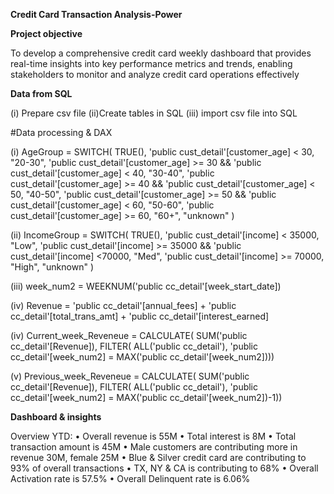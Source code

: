 **Credit Card Transaction Analysis-Power**

**Project objective**

To develop a comprehensive credit
card weekly dashboard that
provides real-time insights into key
performance metrics and trends,
enabling stakeholders to monitor
and analyze credit card operations
effectively

**Data from SQL**

(i) Prepare csv file
(ii)Create tables in SQL
(iii) import csv file into SQL

#Data processing & DAX

(i) AgeGroup = SWITCH(
 TRUE(),
 'public cust_detail'[customer_age] < 30, "20-30",
 'public cust_detail'[customer_age] >= 30 && 'public cust_detail'[customer_age] < 40, "30-40",
 'public cust_detail'[customer_age] >= 40 && 'public cust_detail'[customer_age] < 50, "40-50",
 'public cust_detail'[customer_age] >= 50 && 'public cust_detail'[customer_age] < 60, "50-60",
 'public cust_detail'[customer_age] >= 60, "60+",
 "unknown"
 )

(ii) IncomeGroup = SWITCH(
 TRUE(),
 'public cust_detail'[income] < 35000, "Low",
 'public cust_detail'[income] >= 35000 && 'public cust_detail'[income] <70000, "Med",
 'public cust_detail'[income] >= 70000, "High",
 "unknown"
)

(iii) week_num2 = WEEKNUM('public cc_detail'[week_start_date])

(iv) Revenue = 'public cc_detail'[annual_fees] + 'public cc_detail'[total_trans_amt] + 'public cc_detail'[interest_earned]

(iv) Current_week_Reveneue = CALCULATE(
 SUM('public cc_detail'[Revenue]),
 FILTER(
 ALL('public cc_detail'),
 'public cc_detail'[week_num2] = MAX('public cc_detail'[week_num2])))

(v) Previous_week_Reveneue = CALCULATE(
 SUM('public cc_detail'[Revenue]),
 FILTER(
 ALL('public cc_detail'),
 'public cc_detail'[week_num2] = MAX('public cc_detail'[week_num2])-1))

**Dashboard & insights**

Overview YTD:
• Overall revenue is 55M
• Total interest is 8M
• Total transaction amount is 45M
• Male customers are contributing more in revenue 30M, female 25M
• Blue & Silver credit card are contributing to 93% of overall
transactions
• TX, NY & CA is contributing to 68%
• Overall Activation rate is 57.5%
• Overall Delinquent rate is 6.06%
